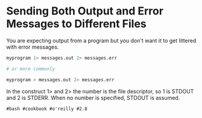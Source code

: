 # Sending Both Output and Error Messages to Different Files

You are expecting output from a program but you don't want it to get littered with error messages.

```bash
myprogram 1> messages.out 2> messages.err

# or more commonly

myprogram > messages.out 2> messages.err
```

In the construct 1> and 2> the number is the file descriptor, so 1 is STDOUT and 2 is STDERR.
When no number is specified, STDOUT is assumed.

    #bash #cookbook #o'reilly #2.8
